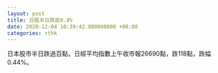 ```yaml
---
layout: post
title: 日股半日跌逾0.4%
date: 2020-12-04 10:39:42.000000000 +08:00
categories: rthk
---
```


日本股市半日跌過百點，日經平均指數上午收市報26690點，跌118點，跌幅0.44%。
